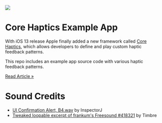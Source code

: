 <img src="https://github.com/exyte/FloatingButton/blob/master/Assets/header.png">

# Core Haptics Example App

With iOS 13 release Apple finally added a new framework called [Core Haptics](https://developer.apple.com/documentation/corehaptics"nofollow"), which allows developers to define and play custom haptic feedback patterns.  

This repo includes an example app source code with various haptic feedback patterns.

<a href="https://exyte.com/blog/creating-haptic-feedback-with-core-haptics?utm_source=github&utm_medium=referral&utm_campaign=website_blog">Read Article »</a>


# Sound Credits

- [UI Confirmation Alert, B4.wav](https://freesound.org/people/InspectorJ/sounds/403014/) by InspectorJ
- [Tweaked loopable excerpt of frankum's Freesound #418321](https://freesound.org/people/Timbre/sounds/418852/) by Timbre

